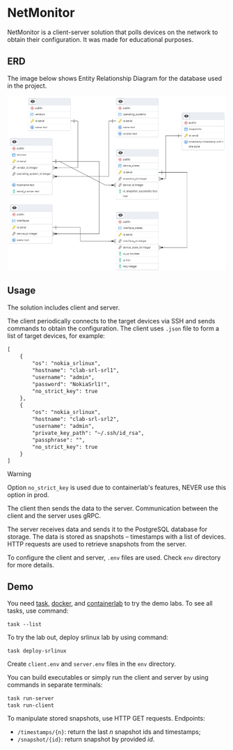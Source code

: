 # NetMonitor
NetMonitor is a client-server solution that polls devices on the network to obtain their configuration. It was made for educational purposes.

## ERD

The image below shows Entity Relationship Diagram for the database used in the project.

![Entity Relationship Diagram](assets/images/erd.png)

## Usage
The solution includes client and server. 

The client periodically connects to the target devices via SSH and sends commands to obtain the configuration. The client uses `.json` file to form a list of target devices, for example:
```
[
    {
        "os": "nokia_srlinux",
        "hostname": "clab-srl-srl1",
        "username": "admin",
        "password": "NokiaSrl1!",
        "no_strict_key": true
    },
    {
        "os": "nokia_srlinux",
        "hostname": "clab-srl-srl2",
        "username": "admin",
        "private_key_path": "~/.ssh/id_rsa",
        "passphrase": "",
        "no_strict_key": true
    }
]
```
> [!WARNING]
> Option `no_strict_key` is used due to containerlab's features, NEVER use this option in prod.

The client then sends the data to the server. Communication between the client and the server uses gRPC.

The server receives data and sends it to the PostgreSQL database for storage.  The data is stored as snapshots – timestamps with a list of devices. HTTP requests are used to retrieve snapshots from the server.

To configure the client and server, `.env` files are used. Check `env` directory for more details.

## Demo
You need [task](https://taskfile.dev/), [docker](https://www.docker.com/), and [containerlab](https://containerlab.dev/) to try the demo labs. To see all tasks, use command:
```
task --list
```

To try the lab out, deploy srlinux lab by using command:
```
task deploy-srlinux
```
Create `client.env` and `server.env` files in the `env` directory.

You can build executables or simply run the client and server by using commands in separate terminals:
```
task run-server
task run-client
```
To manipulate stored snapshots, use HTTP GET requests. Endpoints:
* `/timestamps/{n}`: return the last *n* snapshot ids and timestamps;
* `/snapshot/{id}`: return snapshot by provided *id*.
